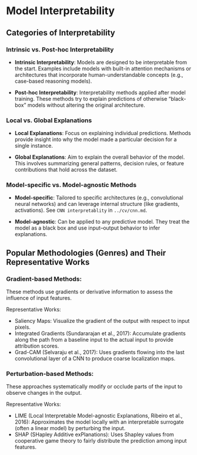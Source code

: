 # Model Interpretability

## Categories of Interpretability
### Intrinsic vs. Post-hoc Interpretability

- **Intrinsic Interpretability**:
Models are designed to be interpretable from the start. Examples include models with built-in attention mechanisms or architectures that incorporate human-understandable concepts (e.g., case-based reasoning models).

- **Post-hoc Interpretability**:
Interpretability methods applied after model training. These methods try to explain predictions of otherwise “black-box” models without altering the original architecture.

### Local vs. Global Explanations

- **Local Explanations**:
Focus on explaining individual predictions. Methods provide insight into why the model made a particular decision for a single instance.

- **Global Explanations**:
Aim to explain the overall behavior of the model. This involves summarizing general patterns, decision rules, or feature contributions that hold across the dataset.

### Model-specific vs. Model-agnostic Methods

- **Model-specific**:
Tailored to specific architectures (e.g., convolutional neural networks) and can leverage internal structure (like gradients, activations).
See `CNN interpretablity` in `../cv/cnn.md`.

- **Model-agnostic**:
Can be applied to any predictive model. They treat the model as a black box and use input–output behavior to infer explanations.

## Popular Methodologies (Genres) and Their Representative Works

### Gradient-based Methods:
These methods use gradients or derivative information to assess the influence of input features.

Representative Works:
- Saliency Maps: Visualize the gradient of the output with respect to input pixels.
- Integrated Gradients (Sundararajan et al., 2017): Accumulate gradients along the path from a baseline input to the actual input to provide attribution scores.
- Grad-CAM (Selvaraju et al., 2017): Uses gradients flowing into the last convolutional layer of a CNN to produce coarse localization maps.

### Perturbation-based Methods:
These approaches systematically modify or occlude parts of the input to observe changes in the output.

Representative Works:
- LIME (Local Interpretable Model-agnostic Explanations, Ribeiro et al., 2016): Approximates the model locally with an interpretable surrogate (often a linear model) by perturbing the input.
- SHAP (SHapley Additive exPlanations): Uses Shapley values from cooperative game theory to fairly distribute the prediction among input features.